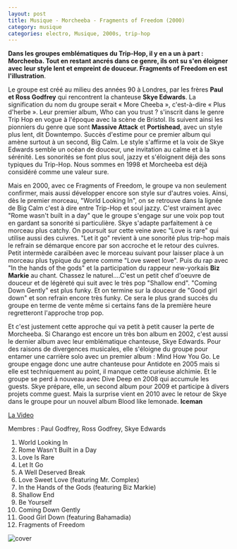 ```yaml
---
layout: post
title: Musique - Morcheeba - Fragments of Freedom (2000)
category: musique
categories: electro, Musique, 2000s, trip-hop
---
```


**Dans les groupes emblématiques du Trip-Hop, il y en a un à part : Morcheeba. Tout en restant ancrés dans ce genre, ils ont su s'en éloigner avec leur style lent et empreint de douceur. Fragments of Freedom en est l'illustration**.



Le groupe est créé au milieu des années 90 à Londres, par les frères **Paul et Ross Godfrey** qui rencontrent la chanteuse **Skye Edwards**. La signification du nom du groupe serait « More Cheeba », c'est-à-dire « Plus d'herbe ». Leur premier album, Who can you trust ? s'inscrit dans le genre Trip Hop en vogue à l'époque avec la scène de Bristol. Ils suivent ainsi les pionniers du genre que sont **Massive Attack** et **Portishead**, avec un style plus lent, dit Downtempo. Succès d'estime pour ce premier album qui amène surtout à un second, Big Calm. Le style s'affirme et la voix de Skye Edwards semble un océan de douceur, une invitation au calme et à la sérénité. Les sonorités se font plus soul, jazzy et s'éloignent déjà des sons typiques du Trip-Hop. Nous sommes en 1998 et Morcheeba est déjà considéré comme une valeur sure.

Mais en 2000, avec ce Fragments of Freedom, le groupe va non seulement confirmer, mais aussi développer encore son style sur d'autres voies. Ainsi, dès le premier morceau, "World Looking In", on se retrouve dans la lignée de Big Calm c'est à dire entre Trip-Hop et soul jazzy. C'est vraiment avec "Rome wasn't built in a day" que le groupe s'engage sur une voix pop tout en gardant sa sonorité si particulière. Skye s'adapte parfaitement à ce morceau plus catchy. On poursuit sur cette veine avec "Love is rare" qui utilise aussi des cuivres. "Let it go" revient à une sonorité plus trip-hop mais le refrain se démarque encore par son accroche et le retour des cuivres. Petit intermède caraïbéen avec le morceau suivant pour laisser place à un morceau plus typique du genre comme "Love sweet love". Puis du rap avec "In the hands of the gods" et la participation du rappeur new-yorkais **Biz Markie** au chant. Chassez le naturel....C'est un petit chef d'oeuvre de douceur et de légèreté qui suit avec le très pop "Shallow end". "Coming Down Gently" est plus funky. Et on termine sur la douceur de "Good girl down" et son refrain encore très funky. Ce sera le plus grand succès du groupe en terme de vente même si certains fans de la première heure regretteront l'approche trop pop.

Et c'est justement cette approche qui va petit à petit causer la perte de Morcheeba. Si Charango est encore un très bon album en 2002, c'est aussi le dernier album avec leur emblématique chanteuse, Skye Edwards. Pour des raisons de divergences musicales, elle s'éloigne du groupe pour entamer une carrière solo avec un premier album : Mind How You Go. Le groupe engage donc une autre chanteuse pour Antidote en 2005 mais si elle est techniquement au point, il manque cette curieuse alchimie. Et le groupe se perd à nouveau avec Dive Deep en 2008 qui accumule les guests. Skye prépare, elle, un second album pour 2009 et participe à divers projets comme guest. Mais la surprise vient en 2010 avec le retour de Skye dans le groupe pour un nouvel album Blood like lemonade.
**Iceman**

[La Video](https://www.youtube.com/watch?v=FLGJXbl6g8o)

Membres : Paul Godfrey, Ross Godfrey, Skye Edwards

1. World Looking In 
2. Rome Wasn't Built in a Day 
3. Love Is Rare 
4. Let It Go 
5. A Well Deserved Break 
6. Love Sweet Love (featuring Mr. Complex) 
7. In the Hands of the Gods (featuring Biz Markie) 
8. Shallow End 
9. Be Yourself 
10. Coming Down Gently 
11. Good Girl Down (featuring Bahamadia) 
12. Fragments of Freedom

![cover](http://cheziceman.files.wordpress.com/2014/11/morcheebafragments.jpg)

